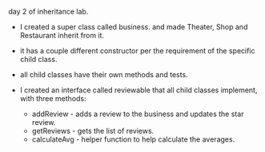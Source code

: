 day 2 of inheritance lab.
- I created a super class called business. and made Theater, Shop and Restaurant inherit from it.
- it has a couple different constructor per the requirement of the specific child class.
- all child classes have their own methods and tests.
- I created an interface called reviewable that all child classes implement, with three methods:

    - addReview - adds a review to the business and updates the star review.
    - getReviews -  gets the list of reviews.
    - calculateAvg - helper function to help calculate the averages.